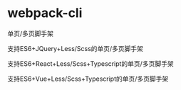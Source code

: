 # webpack-cli
单页/多页脚手架


支持ES6+JQuery+Less/Scss的单页/多页脚手架

支持ES6+React+Less/Scss+Typescript的单页/多页脚手架

支持ES6+Vue+Less/Scss+Typescript的单页/多页脚手架